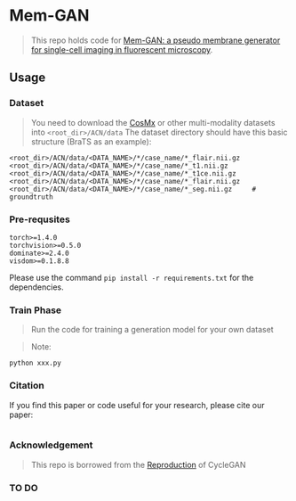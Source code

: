 # Mem-GAN
> This repo holds code for [Mem-GAN: a pseudo membrane generator for single-cell imaging in fluorescent microscopy](https:).

<!--![](https://github.com/dbader/readme-template/raw/master/xxx.png)-->

## Usage

### Dataset
> You need to download the [CosMx](https://www.med.upenn.edu/sbia/brats2018/registration.html) or other multi-modality datasets into ```<root_dir>/ACN/data```
> The dataset directory should have this basic structure (BraTS as an example):
```
<root_dir>/ACN/data/<DATA_NAME>/*/case_name/*_flair.nii.gz      
<root_dir>/ACN/data/<DATA_NAME>/*/case_name/*_t1.nii.gz   
<root_dir>/ACN/data/<DATA_NAME>/*/case_name/*_t1ce.nii.gz   
<root_dir>/ACN/data/<DATA_NAME>/*/case_name/*_flair.nii.gz
<root_dir>/ACN/data/<DATA_NAME>/*/case_name/*_seg.nii.gz     # groundtruth 
```
### Pre-requsites
```
torch>=1.4.0
torchvision>=0.5.0
dominate>=2.4.0
visdom>=0.1.8.8
```
Please use the command ```pip install -r requirements.txt``` for the dependencies.

### Train Phase
> Run the code for training a generation model for your own dataset

> Note: 
```
python xxx.py
```
### Citation
If you find this paper or code useful for your research, please cite our paper:
```

```
### Acknowledgement
> This repo is borrowed from the [Reproduction]() of CycleGAN

### TO DO
> 
